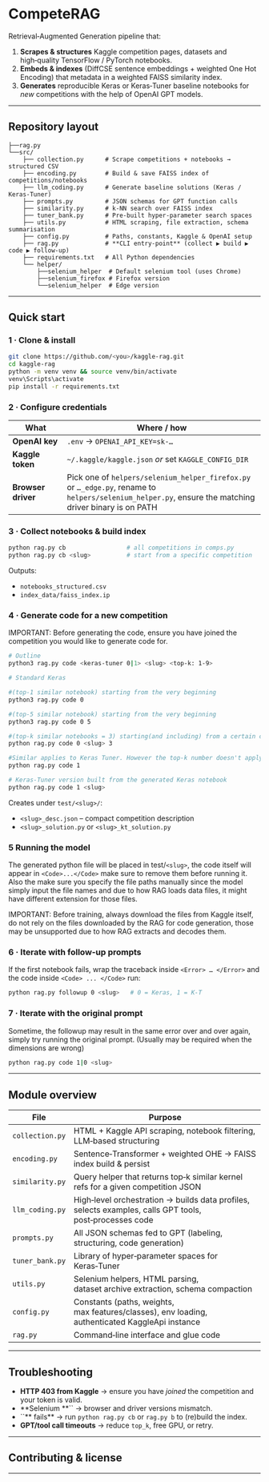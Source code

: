 # CompeteRAG

Retrieval‑Augmented Generation pipeline that:

1. **Scrapes & structures** Kaggle competition pages, datasets and high‑quality TensorFlow / PyTorch notebooks.
2. **Embeds & indexes** (DiffCSE sentence embeddings + weighted One Hot Encoding) that metadata in a weighted FAISS similarity index.
3. **Generates** reproducible Keras or Keras‑Tuner baseline notebooks for *new* competitions with the help of OpenAI GPT models.

---

## Repository layout

```
├──rag.py
└──src/
	├── collection.py      # Scrape competitions + notebooks → structured CSV
	├── encoding.py        # Build & save FAISS index of competitions/notebooks
	├── llm_coding.py      # Generate baseline solutions (Keras / Keras‑Tuner)
	├── prompts.py         # JSON schemas for GPT function calls
	├── similarity.py      # k‑NN search over FAISS index
	├── tuner_bank.py      # Pre‑built hyper‑parameter search spaces
	├── utils.py           # HTML scraping, file extraction, schema summarisation
	├── config.py          # Paths, constants, Kaggle & OpenAI setup
	├── rag.py             # **CLI entry‑point** (collect ▶ build ▶ code ▶ follow‑up)
	├── requirements.txt   # All Python dependencies
	└── helper/
		├──selenium_helper  # Default selenium tool (uses Chrome)
		├──selenium_firefox # Firefox version
		└──selenium_helper  # Edge version
```

---

## Quick start

### 1 · Clone & install

```bash
git clone https://github.com/<you>/kaggle‑rag.git
cd kaggle‑rag
python -m venv venv && source venv/bin/activate   
venv\Scripts\activate
pip install -r requirements.txt
```

### 2 · Configure credentials

| What               | Where / how                                                                                                                                           |
| ------------------ | ----------------------------------------------------------------------------------------------------------------------------------------------------- |
| **OpenAI key**     | `.env` → `OPENAI_API_KEY=sk‑…`                                                                                                                        |
| **Kaggle token**   | `~/.kaggle/kaggle.json` *or* set `KAGGLE_CONFIG_DIR`                                                                                                  |
| **Browser driver** | Pick one of `helpers/selenium_helper_firefox.py` or `…_edge.py`, rename to `helpers/selenium_helper.py`, ensure the matching driver binary is on PATH |

### 3 · Collect notebooks & build index

```bash
python rag.py cb                 # all competitions in comps.py
python rag.py cb <slug>          # start from a specific competition
```

Outputs:

- `notebooks_structured.csv`
- `index_data/faiss_index.ip`

### 4 · Generate code for a new competition

IMPORTANT: Before generating the code, ensure you have joined the competition you would like to generate code for.

```bash
# Outline
python3 rag.py code <keras-tuner 0|1> <slug> <top-k: 1-9> 

# Standard Keras 

#(top-1 similar notebook) starting from the very beginning
python3 rag.py code 0 

#(top-5 similar notebook) starting from the very beginning
python3 rag.py code 0 5

#(top‑k similar notebooks = 3) starting(and including) from a certain competition
python rag.py code 0 <slug> 3

#Similar applies to Keras Tuner. However the top-k number doesn't apply in this case
python rag.py code 1 

# Keras‑Tuner version built from the generated Keras notebook
python rag.py code 1 <slug>
```

Creates under `test/<slug>/`:

- `<slug>_desc.json` – compact competition description
- `<slug>_solution.py`  or  `<slug>_kt_solution.py`

### 5 Running the model

The generated python file will be placed in test/`<slug>`, the code itself will appear in `<Code>...</Code>` make sure to remove them before running it. Also the make sure you specify the file paths manually since the model simply input the file names and due to how RAG loads data files, it might have different extension for those files.

IMPORTANT: Before training, always download the files from Kaggle itself, do not rely on the files downloaded by the RAG for code generation, those may be unsupported due to how RAG extracts and decodes them. 

### 6 · Iterate with follow‑up prompts

If the first notebook fails, wrap the traceback inside `<Error> … </Error>` and the code inside `<Code> ... </Code>` run:

```bash
python rag.py followup 0 <slug>   # 0 = Keras, 1 = K‑T
```

### 7 · Iterate with the original prompt

Sometime, the followup may result in the same error over and over again, simply try running the original prompt. (Usually may be required when the dimensions are wrong)

```bash
python rag.py code 1|0 <slug>
```
---

## Module overview

| File            | Purpose                                                                                                 |
| --------------- | ------------------------------------------------------------------------------------------------------- |
| `collection.py` | HTML + Kaggle API scraping, notebook filtering, LLM‑based structuring                                   |
| `encoding.py`   | Sentence‑Transformer + weighted OHE → FAISS index build & persist                                       |
| `similarity.py` | Query helper that returns top‑k similar kernel refs for a given competition JSON                        |
| `llm_coding.py` | High‑level orchestration → builds data profiles, selects examples, calls GPT tools, post‑processes code |
| `prompts.py`    | All JSON schemas fed to GPT (labeling, structuring, code generation)                                    |
| `tuner_bank.py` | Library of hyper‑parameter spaces for Keras‑Tuner                                                       |
| `utils.py`      | Selenium helpers, HTML parsing, dataset archive extraction, schema compaction                           |
| `config.py`     | Constants (paths, weights, max features/classes), env loading, authenticated KaggleApi instance         |
| `rag.py`        | Command‑line interface and glue code                                                                    |

---

## Troubleshooting

- **HTTP 403 from Kaggle** → ensure you have *joined* the competition and your token is valid.
- **Selenium **`` → browser and driver versions mismatch.
- ``** fails** → run `python rag.py cb` or `rag.py b` to (re)build the index.
- **GPT/tool call timeouts** → reduce `top_k`, free GPU, or retry.

---

## Contributing & license



---



 